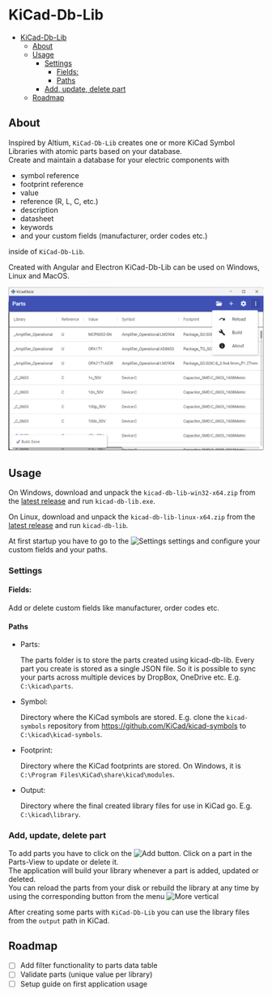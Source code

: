 # KiCad-Db-Lib

- [KiCad-Db-Lib](#kicad-db-lib)
  - [About](#about)
  - [Usage](#usage)
    - [Settings](#settings)
      - [Fields:](#fields)
      - [Paths](#paths)
    - [Add, update, delete part](#add-update-delete-part)
  - [Roadmap](#roadmap)

## About

Inspired by Altium, `KiCad-Db-Lib` creates one or more KiCad Symbol Libraries with atomic parts based on your database.  
Create and maintain a database for your electric components with

- symbol reference
- footprint reference
- value
- reference (R, L, C, etc.)
- description
- datasheet
- keywords
- and your custom fields (manufacturer, order codes etc.)

inside of `KiCad-Db-Lib`.

Created with Angular and Electron KiCad-Db-Lib can be used on Windows, Linux and MacOS.

![Screenshot](documentation/screenshot-parts.png 'Screenshot')

## Usage

On Windows, download and unpack the `kicad-db-lib-win32-x64.zip` from the [latest release](https://github.com/Projektanker/kicad-db-lib/releases/latest) and run `kicad-db-lib.exe`.

On Linux, download and unpack the `kicad-db-lib-linux-x64.zip` from the [latest release](https://github.com/Projektanker/kicad-db-lib/releases/latest) and run `kicad-db-lib`.

At first startup you have to go to the ![Settings][settings] settings and configure your custom fields and your paths.

### Settings

#### Fields:

Add or delete custom fields like manufacturer, order codes etc.

#### Paths

- Parts:

  The parts folder is to store the parts created using kicad-db-lib. Every part you create is stored as a single JSON file. So it is possible to sync your parts across multiple devices by DropBox, OneDrive etc. E.g. `C:\kicad\parts`.

- Symbol:

  Directory where the KiCad symbols are stored. E.g. clone the `kicad-symbols` repository from https://github.com/KiCad/kicad-symbols to `C:\kicad\kicad-symbols`.

- Footprint:

  Directory where the KiCad footprints are stored. On Windows, it is `C:\Program Files\KiCad\share\kicad\modules`.

- Output:

  Directory where the final created library files for use in KiCad go. E.g. `C:\kicad\library`.

### Add, update, delete part

To add parts you have to click on the ![Add][add] button. Click on a part in the Parts-View to update or delete it.  
The application will build your library whenever a part is added, updated or deleted.  
You can reload the parts from your disk or rebuild the library at any time by using the corresponding button from the menu ![More vertical][more-vert]

After creating some parts with `KiCad-Db-Lib` you can use the library files from the `output` path in KiCad.

## Roadmap

- [ ] Add filter functionality to parts data table
- [ ] Validate parts (unique value per library)
- [ ] Setup guide on first application usage

[settings]: https://fonts.gstatic.com/s/i/materialicons/settings/v1/24px.svg 'Settings Icon'
[add]: https://fonts.gstatic.com/s/i/materialicons/add/v1/24px.svg 'Add Icon'
[more-vert]: https://fonts.gstatic.com/s/i/materialicons/more_vert/v1/24px.svg 'More vert Icon'
